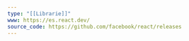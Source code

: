 ```yaml
---
type: "[[Librarie]]"
www: https://es.react.dev/
source_code: https://github.com/facebook/react/releases
---
```

